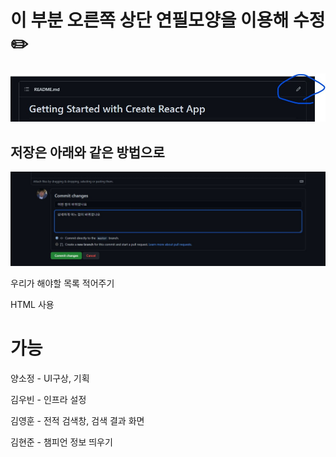 # 이 부분 오른쪽 상단 연필모양을 이용해 수정 :pencil2:

<img src="https://github.com/kwb020312/Zoom_Clone_Noom/blob/master/gitImages/how%20to%20Edit%20ReadME.jpg?raw=true" />

## 저장은 아래와 같은 방법으로

<img src="https://github.com/kwb020312/Zoom_Clone_Noom/blob/master/gitImages/Commit%20Change.jpg?raw=true" />

우리가 해야할 목록 적어주기

HTML 사용 <h1>가능</h1>

양소정 - UI구상, 기획

김우빈 - 인프라 설정

김영훈 - 전적 검색창, 검색 결과 화면

김현준 - 챔피언 정보 띄우기
